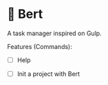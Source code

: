 # 🍹 Bert
A task manager inspired on Gulp.

Features (Commands):
- [ ] Help
- [ ] Init a project with Bert


